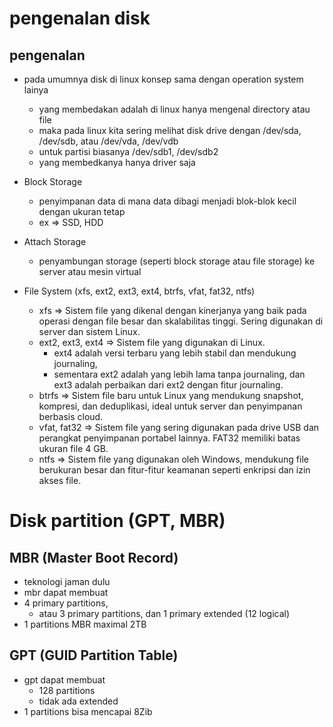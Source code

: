# pengenalan disk
## pengenalan
- pada umumnya disk di linux konsep sama dengan operation system lainya
  - yang membedakan adalah di linux hanya mengenal directory atau file
  - maka pada linux kita sering melihat disk drive dengan /dev/sda, /dev/sdb, atau /dev/vda, /dev/vdb
  - untuk partisi biasanya /dev/sdb1, /dev/sdb2
  - yang membedkanya hanya driver saja

- Block Storage
  - penyimpanan data di mana data dibagi menjadi blok-blok kecil dengan ukuran tetap
  - ex => SSD, HDD
- Attach Storage
  - penyambungan storage (seperti block storage atau file storage) ke server atau mesin virtual
- File System (xfs, ext2, ext3, ext4, btrfs, vfat, fat32, ntfs)
  - xfs => Sistem file yang dikenal dengan kinerjanya yang baik pada operasi dengan file besar dan skalabilitas tinggi. Sering digunakan di server dan sistem Linux.
  - ext2, ext3, ext4 => Sistem file yang digunakan di Linux. 
    - ext4 adalah versi terbaru yang lebih stabil dan mendukung journaling, 
    - sementara ext2 adalah yang lebih lama tanpa journaling, dan ext3 adalah perbaikan dari ext2 dengan fitur journaling.
  - btrfs => Sistem file baru untuk Linux yang mendukung snapshot, kompresi, dan deduplikasi, ideal untuk server dan penyimpanan berbasis cloud.
  - vfat, fat32 => Sistem file yang sering digunakan pada drive USB dan perangkat penyimpanan portabel lainnya. FAT32 memiliki batas ukuran file 4 GB.
  - ntfs => Sistem file yang digunakan oleh Windows, mendukung file berukuran besar dan fitur-fitur keamanan seperti enkripsi dan izin akses file.

# Disk partition (GPT, MBR)
## MBR (Master Boot Record)
- teknologi jaman dulu
- mbr dapat membuat
- 4 primary partitions, 
  - atau 3 primary partitions, dan 1 primary extended (12 logical)
- 1 partitions MBR maximal 2TB

## GPT (GUID Partition Table)
- gpt dapat membuat
  - 128 partitions
  - tidak ada extended
- 1 partitions bisa mencapai 8Zib